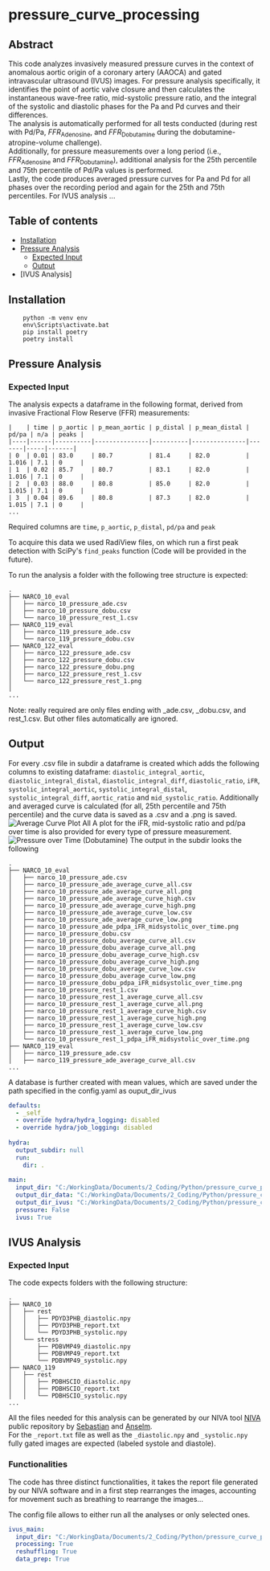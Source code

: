 # pressure_curve_processing 
## Abstract 
This code analyzes invasively measured pressure curves in the context of anomalous aortic origin of a coronary artery (AAOCA) and gated intravascular ultrasound (IVUS) images. 
For pressure analysis specifically, it identifies the point of aortic valve closure and then calculates the instantaneous wave-free ratio, mid-systolic pressure ratio, and the integral of the systolic and diastolic phases for the Pa and Pd curves and their differences.<br> 
The analysis is automatically performed for all tests conducted (during rest with Pd/Pa, $FFR_\text{Adenosine}$, and $FFR_\text{Dobutamine}$ during the dobutamine-atropine-volume challenge).<br> 
Additionally, for pressure measurements over a long period (i.e., $FFR_\text{Adenosine}$ and $FFR_\text{Dobutamine}$), additional analysis for the 25th percentile and 75th percentile of Pd/Pa values is performed.<br> 
Lastly, the code produces averaged pressure curves for Pa and Pd for all phases over the recording period and again for the 25th and 75th percentiles. 
For IVUS analysis ... 
 
## Table of contents 
 
- [Installation](#installation) 
- [Pressure Analysis](#pressure-analysis) 
  - [Expected Input](#expected-input) 
  - [Output](#output) 
- [IVUS Analysis] 
 
## Installation 
 
```shell 
    python -m venv env 
    env\Scripts\activate.bat 
    pip install poetry 
    poetry install 
``` 
 
## Pressure Analysis 
### Expected Input 
 
The analysis expects a dataframe in the following format, derived from invasive Fractional Flow Reserve (FFR) measurements: 
``` 
|    | time | p_aortic | p_mean_aortic | p_distal | p_mean_distal | pd/pa | n/a | peaks | 
|----|------|----------|---------------|----------|---------------|-------|-----|-------| 
| 0  | 0.01 | 83.0     | 80.7          | 81.4     | 82.0          | 1.016 | 7.1 | 0     | 
| 1  | 0.02 | 85.7     | 80.7          | 83.1     | 82.0          | 1.016 | 7.1 | 0     | 
| 2  | 0.03 | 88.0     | 80.8          | 85.0     | 82.0          | 1.015 | 7.1 | 0     | 
| 3  | 0.04 | 89.6     | 80.8          | 87.3     | 82.0          | 1.015 | 7.1 | 0     | 
... 
``` 
Required columns are `time`, `p_aortic`, `p_distal`, `pd/pa` and `peak` 
 
To acquire this data we used RadiView files, on which run a first peak detection with SciPy's `find_peaks` function (Code will be provided in the future). 
 
To run the analysis a folder with the following tree structure is expected: 
``` 
. 
├── NARCO_10_eval 
│   ├── narco_10_pressure_ade.csv 
│   ├── narco_10_pressure_dobu.csv 
│   └── narco_10_pressure_rest_1.csv 
├── NARCO_119_eval 
│   ├── narco_119_pressure_ade.csv 
│   └── narco_119_pressure_dobu.csv 
├── NARCO_122_eval 
│   ├── narco_122_pressure_ade.csv 
│   ├── narco_122_pressure_dobu.csv 
│   ├── narco_122_pressure_dobu.png 
│   ├── narco_122_pressure_rest_1.csv 
│   └── narco_122_pressure_rest_1.png 
│    
... 
``` 
Note: really required are only files ending with _ade.csv, _dobu.csv, and rest_1.csv. But other files automatically are ignored. 
 
## Output 
For every .csv file in subdir a dataframe is created which adds the following columns to existing dataframe: `diastolic_integral_aortic`,  `diastolic_integral_distal`, `diastolic_integral_diff`, `diastolic_ratio`, `iFR`, `systolic_integral_aortic`, `systolic_integral_distal`, `systolic_integral_diff`, `aortic_ratio` and `mid_systolic_ratio`. 
Additionally and averaged curve is calculated (for all, 25th percentile and 75th percentile) and the curve data is saved as a .csv and a .png is saved. 
![Average Curve Plot All](media/average_curve_plot_all.png) 
A plot for the iFR, mid-systolic ratio and pd/pa over time is also provided for every type of pressure measurement. 
![Pressure over Time (Dobutamine)](media/ifr_plot.png) 
The output in the subdir looks the following 
``` 
. 
├── NARCO_10_eval 
│   ├── narco_10_pressure_ade.csv 
│   ├── narco_10_pressure_ade_average_curve_all.csv 
│   ├── narco_10_pressure_ade_average_curve_all.png 
│   ├── narco_10_pressure_ade_average_curve_high.csv 
│   ├── narco_10_pressure_ade_average_curve_high.png 
│   ├── narco_10_pressure_ade_average_curve_low.csv 
│   ├── narco_10_pressure_ade_average_curve_low.png 
│   ├── narco_10_pressure_ade_pdpa_iFR_midsystolic_over_time.png 
│   ├── narco_10_pressure_dobu.csv 
│   ├── narco_10_pressure_dobu_average_curve_all.csv 
│   ├── narco_10_pressure_dobu_average_curve_all.png 
│   ├── narco_10_pressure_dobu_average_curve_high.csv 
│   ├── narco_10_pressure_dobu_average_curve_high.png 
│   ├── narco_10_pressure_dobu_average_curve_low.csv 
│   ├── narco_10_pressure_dobu_average_curve_low.png 
│   ├── narco_10_pressure_dobu_pdpa_iFR_midsystolic_over_time.png 
│   ├── narco_10_pressure_rest_1.csv 
│   ├── narco_10_pressure_rest_1_average_curve_all.csv 
│   ├── narco_10_pressure_rest_1_average_curve_all.png 
│   ├── narco_10_pressure_rest_1_average_curve_high.csv 
│   ├── narco_10_pressure_rest_1_average_curve_high.png 
│   ├── narco_10_pressure_rest_1_average_curve_low.csv 
│   ├── narco_10_pressure_rest_1_average_curve_low.png 
│   └── narco_10_pressure_rest_1_pdpa_iFR_midsystolic_over_time.png 
├── NARCO_119_eval 
│   ├── narco_119_pressure_ade.csv 
│   ├── narco_119_pressure_ade_average_curve_all.csv 
... 
``` 
A database is further created with mean values, which are saved under the path specified in the config.yaml as ouput_dir_ivus 
```yaml 
defaults: 
  - _self_ 
  - override hydra/hydra_logging: disabled 
  - override hydra/job_logging: disabled 
 
hydra: 
  output_subdir: null 
  run: 
    dir: . 
 
main: 
  input_dir: "C:/WorkingData/Documents/2_Coding/Python/pressure_curve_processing/test" 
  output_dir_data: "C:/WorkingData/Documents/2_Coding/Python/pressure_curve_processing/test/processed" 
  output_dir_ivus: "C:/WorkingData/Documents/2_Coding/Python/pressure_curve_processing/output" 
  pressure: False 
  ivus: True 
``` 
 
## IVUS Analysis 
### Expected Input 
The code expects folders with the following structure: 
``` 
. 
├── NARCO_10 
│   ├── rest 
│   │   ├── PDYD3PHB_diastolic.npy 
│   │   ├── PDYD3PHB_report.txt 
│   │   └── PDYD3PHB_systolic.npy 
│   └── stress 
│       ├── PDBVMP49_diastolic.npy 
│       ├── PDBVMP49_report.txt 
│       └── PDBVMP49_systolic.npy 
├── NARCO_119 
│   ├── rest 
│   │   ├── PDBHSCIO_diastolic.npy 
│   │   ├── PDBHSCIO_report.txt 
│   │   └── PDBHSCIO_systolic.npy 
... 
``` 
All the files needed for this analysis can be generated by our NIVA tool [NIVA](https://github.com/AI-in-Cardiovascular-Imaging/NIVA) public repository by [Sebastian](https://github.com/cardionaut) and [Anselm](https://github.com/yungselm).  
For the `_report.txt` file as well as the `_diastolic.npy` and `_systolic.npy` fully gated images are expected (labeled systole and diastole). 
 
### Functionalities 
The code has three distinct functionalities, it takes the report file generated by our NIVA software and in a first step rearranges the images, accounting for movement such as breathing to rearrange the images... 
 
The config file allows to either run all the analyses or only selected ones. 
```yaml 
ivus_main: 
  input_dir: "C:/WorkingData/Documents/2_Coding/Python/pressure_curve_processing/test_files/" 
  processing: True 
  reshuffling: True 
  data_prep: True 
``` 